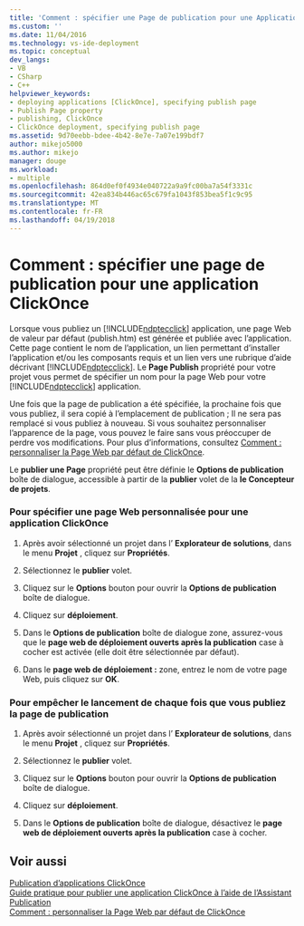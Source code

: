 ```yaml
---
title: 'Comment : spécifier une Page de publication pour une Application ClickOnce | Documents Microsoft'
ms.custom: ''
ms.date: 11/04/2016
ms.technology: vs-ide-deployment
ms.topic: conceptual
dev_langs:
- VB
- CSharp
- C++
helpviewer_keywords:
- deploying applications [ClickOnce], specifying publish page
- Publish Page property
- publishing, ClickOnce
- ClickOnce deployment, specifying publish page
ms.assetid: 9d70eebb-bdee-4b42-8e7e-7a07e199bdf7
author: mikejo5000
ms.author: mikejo
manager: douge
ms.workload:
- multiple
ms.openlocfilehash: 864d0ef0f4934e040722a9a9fc00ba7a54f3331c
ms.sourcegitcommit: 42ea834b446ac65c679fa1043f853bea5f1c9c95
ms.translationtype: MT
ms.contentlocale: fr-FR
ms.lasthandoff: 04/19/2018
---
```

# <a name="how-to-specify-a-publish-page-for-a-clickonce-application"></a>Comment : spécifier une page de publication pour une application ClickOnce
Lorsque vous publiez un [!INCLUDE[ndptecclick](../deployment/includes/ndptecclick_md.md)] application, une page Web de valeur par défaut (publish.htm) est générée et publiée avec l’application. Cette page contient le nom de l’application, un lien permettant d’installer l’application et/ou les composants requis et un lien vers une rubrique d’aide décrivant [!INCLUDE[ndptecclick](../deployment/includes/ndptecclick_md.md)]. Le **Page Publish** propriété pour votre projet vous permet de spécifier un nom pour la page Web pour votre [!INCLUDE[ndptecclick](../deployment/includes/ndptecclick_md.md)] application.  
  
 Une fois que la page de publication a été spécifiée, la prochaine fois que vous publiez, il sera copié à l’emplacement de publication ; Il ne sera pas remplacé si vous publiez à nouveau. Si vous souhaitez personnaliser l’apparence de la page, vous pouvez le faire sans vous préoccuper de perdre vos modifications. Pour plus d’informations, consultez [Comment : personnaliser la Page Web par défaut de ClickOnce](../deployment/how-to-customize-the-default-web-page-for-a-clickonce-application.md).  
  
 Le **publier une Page** propriété peut être définie le **Options de publication** boîte de dialogue, accessible à partir de la **publier** volet de la **le Concepteur de projets**.  
  
### <a name="to-specify-a-custom-web-page-for-a-clickonce-application"></a>Pour spécifier une page Web personnalisée pour une application ClickOnce  
  
1.  Après avoir sélectionné un projet dans l’ **Explorateur de solutions**, dans le menu **Projet** , cliquez sur **Propriétés**.  
  
2.  Sélectionnez le **publier** volet.  
  
3.  Cliquez sur le **Options** bouton pour ouvrir la **Options de publication** boîte de dialogue.  
  
4.  Cliquez sur **déploiement**.  
  
5.  Dans le **Options de publication** boîte de dialogue zone, assurez-vous que le **page web de déploiement ouverts après la publication** case à cocher est activée (elle doit être sélectionnée par défaut).  
  
6.  Dans le **page web de déploiement :** zone, entrez le nom de votre page Web, puis cliquez sur **OK**.  
  
### <a name="to-prevent-the-publish-page-from-launching-each-time-you-publish"></a>Pour empêcher le lancement de chaque fois que vous publiez la page de publication  
  
1.  Après avoir sélectionné un projet dans l’ **Explorateur de solutions**, dans le menu **Projet** , cliquez sur **Propriétés**.  
  
2.  Sélectionnez le **publier** volet.  
  
3.  Cliquez sur le **Options** bouton pour ouvrir la **Options de publication** boîte de dialogue.  
  
4.  Cliquez sur **déploiement**.  
  
5.  Dans le **Options de publication** boîte de dialogue, désactivez le **page web de déploiement ouverts après la publication** case à cocher.  
  
## <a name="see-also"></a>Voir aussi  
 [Publication d’applications ClickOnce](../deployment/publishing-clickonce-applications.md)   
 [Guide pratique pour publier une application ClickOnce à l’aide de l’Assistant Publication](../deployment/how-to-publish-a-clickonce-application-using-the-publish-wizard.md)   
 [Comment : personnaliser la Page Web par défaut de ClickOnce](../deployment/how-to-customize-the-default-web-page-for-a-clickonce-application.md)